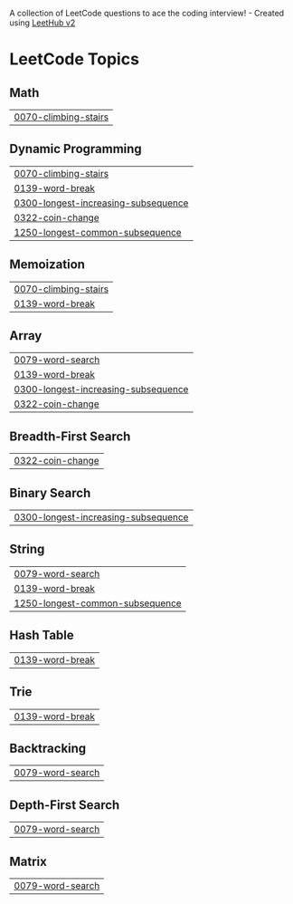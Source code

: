 A collection of LeetCode questions to ace the coding interview! - Created using [LeetHub v2](https://github.com/arunbhardwaj/LeetHub-2.0)
<!---LeetCode Topics Start-->
# LeetCode Topics
## Math
|  |
| ------- |
| [0070-climbing-stairs](https://github.com/Uditgupta08/Blind-75-Leetcode/tree/master/0070-climbing-stairs) |
## Dynamic Programming
|  |
| ------- |
| [0070-climbing-stairs](https://github.com/Uditgupta08/Blind-75-Leetcode/tree/master/0070-climbing-stairs) |
| [0139-word-break](https://github.com/Uditgupta08/Blind-75-Leetcode/tree/master/0139-word-break) |
| [0300-longest-increasing-subsequence](https://github.com/Uditgupta08/Blind-75-Leetcode/tree/master/0300-longest-increasing-subsequence) |
| [0322-coin-change](https://github.com/Uditgupta08/Blind-75-Leetcode/tree/master/0322-coin-change) |
| [1250-longest-common-subsequence](https://github.com/Uditgupta08/Blind-75-Leetcode/tree/master/1250-longest-common-subsequence) |
## Memoization
|  |
| ------- |
| [0070-climbing-stairs](https://github.com/Uditgupta08/Blind-75-Leetcode/tree/master/0070-climbing-stairs) |
| [0139-word-break](https://github.com/Uditgupta08/Blind-75-Leetcode/tree/master/0139-word-break) |
## Array
|  |
| ------- |
| [0079-word-search](https://github.com/Uditgupta08/Blind-75-Leetcode/tree/master/0079-word-search) |
| [0139-word-break](https://github.com/Uditgupta08/Blind-75-Leetcode/tree/master/0139-word-break) |
| [0300-longest-increasing-subsequence](https://github.com/Uditgupta08/Blind-75-Leetcode/tree/master/0300-longest-increasing-subsequence) |
| [0322-coin-change](https://github.com/Uditgupta08/Blind-75-Leetcode/tree/master/0322-coin-change) |
## Breadth-First Search
|  |
| ------- |
| [0322-coin-change](https://github.com/Uditgupta08/Blind-75-Leetcode/tree/master/0322-coin-change) |
## Binary Search
|  |
| ------- |
| [0300-longest-increasing-subsequence](https://github.com/Uditgupta08/Blind-75-Leetcode/tree/master/0300-longest-increasing-subsequence) |
## String
|  |
| ------- |
| [0079-word-search](https://github.com/Uditgupta08/Blind-75-Leetcode/tree/master/0079-word-search) |
| [0139-word-break](https://github.com/Uditgupta08/Blind-75-Leetcode/tree/master/0139-word-break) |
| [1250-longest-common-subsequence](https://github.com/Uditgupta08/Blind-75-Leetcode/tree/master/1250-longest-common-subsequence) |
## Hash Table
|  |
| ------- |
| [0139-word-break](https://github.com/Uditgupta08/Blind-75-Leetcode/tree/master/0139-word-break) |
## Trie
|  |
| ------- |
| [0139-word-break](https://github.com/Uditgupta08/Blind-75-Leetcode/tree/master/0139-word-break) |
## Backtracking
|  |
| ------- |
| [0079-word-search](https://github.com/Uditgupta08/Blind-75-Leetcode/tree/master/0079-word-search) |
## Depth-First Search
|  |
| ------- |
| [0079-word-search](https://github.com/Uditgupta08/Blind-75-Leetcode/tree/master/0079-word-search) |
## Matrix
|  |
| ------- |
| [0079-word-search](https://github.com/Uditgupta08/Blind-75-Leetcode/tree/master/0079-word-search) |
<!---LeetCode Topics End-->